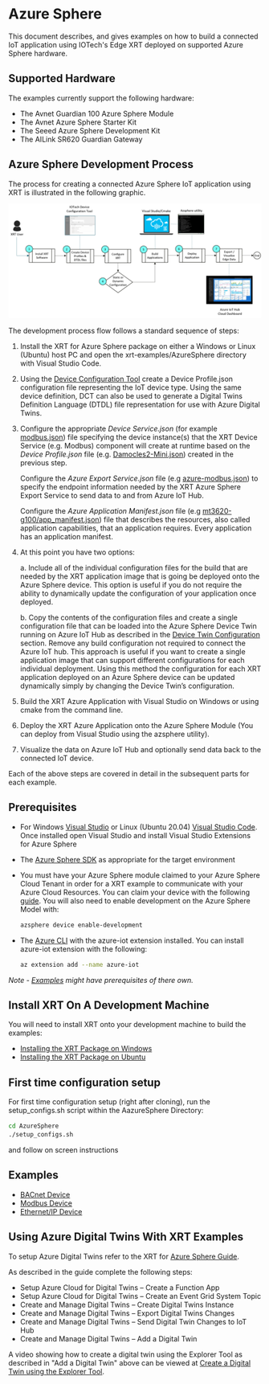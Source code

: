 # Azure Sphere

This document describes, and gives examples on how to build a
connected IoT application using IOTech's Edge XRT deployed on
supported Azure Sphere hardware.

## Supported Hardware

The examples currently support the following hardware:

* The Avnet Guardian 100 Azure Sphere Module
* The Avnet Azure Sphere Starter Kit
* The Seeed Azure Sphere Development Kit
* The AILink SR620 Guardian Gateway

## Azure Sphere Development Process

The process for creating a connected Azure Sphere IoT
application using XRT is illustrated in the following graphic.

![Azure Development Process](docs/images/AzureDevProcess.png)

The development process flow follows a standard sequence of
steps:

1. Install the XRT for Azure Sphere package on either a Windows or Linux (Ubuntu) host PC and open the xrt-examples/AzureSphere directory with Visual Studio Code.

2. Using the [Device Configuration Tool](https://dct.iotechsys.com/) create a Device Profile.json configuration file representing the IoT device type. Using the same device definition, DCT can also be used to generate a Digital Twins Definition Language (DTDL) file representation for use with Azure Digital Twins.

3. Configure the appropriate *Device Service.json* (for example
  [modbus.json](config/modbus.json)) file specifying the device
  instance(s) that the XRT Device Service (e.g. Modbus) component
  will create at runtime based on the *Device Profile.json* file
  (e.g. [Damocles2-Mini.json](config/profiles/Damocles2-Mini.json))
  created in the previous step.

   Configure the *Azure Export Service.json* file
  (e.g [azure-modbus.json](config/azure-modbus.json)) to specify the
  endpoint information needed by the XRT Azure Sphere Export Service to
  send data to and from Azure IoT Hub.

    Configure the *Azure Application Manifest.json* file
  (e.g [mt3620-g100/app_manifest.json](mt3620-g100/app_manifest.json))
  file that describes the resources, also called application
  capabilities, that an application requires. Every application has
  an application manifest.

4. At this point you have two options:

    a. Include all of the individual configuration files for the build that are needed by the XRT application image that is going be deployed onto the Azure Sphere device. This option is useful if you do not require the ability to dynamically update the configuration of your application once deployed.

    b. Copy the contents of the configuration files and create a single configuration file that can be loaded into the Azure Sphere Device Twin running on Azure IoT Hub as described in the [Device Twin Configuration](https://docs.iotechsys.com/edge-xrt20/azuresphere/configuration/device-twin-configuration.html) section. Remove any build configuration not required to connect the Azure IoT hub. This approach is useful if you want to create a single application image that can support different configurations for each individual deployment.  Using this method the configuration for each XRT application deployed on an Azure Sphere device can be updated dynamically simply by changing the Device Twin’s configuration.

5. Build the XRT Azure Application with Visual Studio on Windows
  or using cmake from the command line.

6. Deploy the XRT Azure Application onto the Azure Sphere
  Module (You can deploy from Visual Studio using the azsphere
  utility).

7. Visualize the data on Azure IoT Hub and optionally send data
  back to the connected IoT device.

Each of the above steps are covered in detail in the subsequent
parts for each example.

## Prerequisites

* For Windows [Visual Studio](https://visualstudio.microsoft.com/downloads/)
  or Linux (Ubuntu 20.04) [Visual Studio Code](https://code.visualstudio.com/download).
  Once installed open Visual Studio and install Visual
  Studio Extensions for Azure Sphere
* The [Azure Sphere SDK](https://docs.microsoft.com/en-us/azure-sphere/install/overview)
  as appropriate for the target environment
* You must have your Azure Sphere module claimed to your Azure
  Sphere Cloud Tenant in order for a XRT example to communicate
  with your Azure Cloud Resources. You can claim your device
  with the following [guide](https://docs.microsoft.com/en-gb/azure-sphere/install/claim-device?tabs=cliv1).
  You will also need to enable development on the
  Azure Sphere Model with:

  ```bash
  azsphere device enable-development
  ```

* The [Azure CLI](https://docs.microsoft.com/en-us/cli/azure/install-azure-cli)
  with the azure-iot extension installed. You can install
  azure-iot extension with the following:

  ```bash
  az extension add --name azure-iot
  ```

*Note - [Examples](#examples) might have prerequisites of
there own.*

## Install XRT On A Development Machine

You will need to install XRT onto your development machine to
build the examples:

* [Installing the XRT Package on Windows](docs/windows-installation.md)
* [Installing the XRT Package on Ubuntu](docs/ubuntu-installation.md)

## First time configuration setup

For first time configuration setup (right after cloning), run the setup_configs.sh script within the AazureSphere Directory:

```bash
cd AzureSphere
./setup_configs.sh
```

and follow on screen instructions

## Examples

* [BACnet Device](docs/bacnet-example.md)
* [Modbus Device](docs/modbus-example.md)
* [Ethernet/IP Device](docs/ethernetip-example.md)

## Using Azure Digital Twins With XRT Examples

To setup Azure Digital Twins refer to the XRT for [Azure Sphere Guide](https://docs.iotechsys.com/edge-xrt11/index.html).

As described in the guide complete the following steps:

* Setup Azure Cloud for Digital Twins – Create a Function App
* Setup Azure Cloud for Digital Twins – Create an Event Grid
  System Topic
* Create and Manage Digital Twins – Create Digital Twins
  Instance
* Create and Manage Digital Twins – Export Digital Twins
  Changes
* Create and Manage Digital Twins – Send Digital Twin Changes
  to IoT Hub
* Create and Manage Digital Twins – Add a Digital Twin

A video showing how to create a digital twin using the Explorer
Tool as described in "Add a Digital Twin" above can be viewed at
[Create a Digital Twin using the Explorer Tool](https://www.youtube.com/watch?v=CqTDkRXtsUU&feature=youtu.be).
